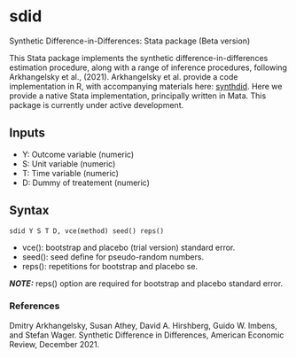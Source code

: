 # sdid
Synthetic Difference-in-Differences: Stata package (Beta version)

This Stata package implements the synthetic difference-in-differences estimation procedure, along with a range of inference procedures, following Arkhangelsky et al., (2021).  Arkhangelsky et al. provide a code implementation in R, with accompanying materials here: [synthdid](https://synth-inference.github.io/synthdid/). 
Here we provide a native Stata implementation, principally written in Mata.  This package is currently under active development.

## Inputs
+ Y: Outcome variable (numeric)
+ S: Unit variable (numeric)
+ T: Time variable (numeric)
+ D: Dummy of treatement (numeric)

## Syntax
```
sdid Y S T D, vce(method) seed() reps()
```
+ vce(): bootstrap and placebo (trial version) standard error. 
+ seed(): seed define for pseudo-random numbers.
+ reps(): repetitions for bootstrap and placebo se.

**_NOTE:_**  reps() option are required for bootstrap and placebo standard error.


### References
Dmitry Arkhangelsky, Susan Athey, David A. Hirshberg, Guido W. Imbens, and Stefan Wager. Synthetic Difference in Differences, American Economic Review, December 2021.
